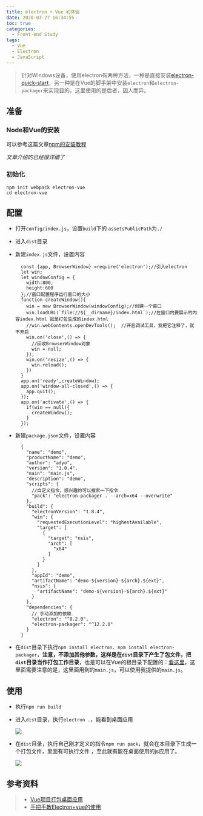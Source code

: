 ```yaml
---
title: electron + Vue 初体验
date: 2020-03-27 16:34:55
toc: true
categories:
  - Front-end Study
tags:
  - Vue
  - Electron
  - JavaScript
---
```

>针对Windows设备，使用electron有两种方法，一种是直接安装[electron-quick-start](https://github.com/electron/electron-quick-start)，另一种是在Vue的脚手架中安装`electron`和`electron-packager`来实现目的。这里使用的是后者，因人而异。



<!-- more -->

## 准备

### Node和Vue的安装
可以参考这篇文章[npm的安装教程](https://www.cnblogs.com/adongyo/p/11218054.html)

*文章介绍的已经很详细了*

### 初始化

	npm init webpack electron-vue
	cd electron-vue
## 配置
- 打开`config/index.js`，设置`build`下的 `assetsPublicPath`为`./`
- 进入`dist`目录
- 新建`index.js`文件，设置内容
		
		const {app, BrowserWindow} =require('electron');//引入electron
		let win;
		let windowConfig = {
		  width:800,
		  height:600
		};//窗口配置程序运行窗口的大小
		function createWindow(){
		  win = new BrowserWindow(windowConfig);//创建一个窗口
		  win.loadURL(`file://${__dirname}/index.html`);//在窗口内要展示的内容index.html 就是打包生成的index.html
		  //win.webContents.openDevTools();  //开启调试工具，我把它注释了，就不开启
		  win.on('close',() => {
		    //回收BrowserWindow对象
		    win = null;
		  });
		  win.on('resize',() => {
		    win.reload();
		  })
		}
		app.on('ready',createWindow);
		app.on('window-all-closed',() => {
		  app.quit();
		});
		app.on('activate',() => {
		  if(win == null){
		    createWindow();
		  }
		});

- 新建`package.json`文件，设置内容

		{
		  "name": "demo",
		  "productName": "demo",
		  "author": "adyo",
		  "version": "1.0.4",
		  "main": "main.js",
		  "description": "demo",
		  "scripts": {
			//自定义指令，感兴趣的可以搜索一下指令
		    "pack": "electron-packager . --arch=x64 --overwrite" 
		  },
		  "build": {
		    "electronVersion": "1.8.4",
		    "win": {
		      "requestedExecutionLevel": "highestAvailable",
		      "target": [
		        {
		          "target": "nsis",
		          "arch": [
		            "x64"
		          ]
		        }
		      ]
		    },
		    "appId": "demo",
		    "artifactName": "demo-${version}-${arch}.${ext}",
		    "nsis": {
		      "artifactName": "demo-${version}-${arch}.${ext}"
		    }
		  },
		  "dependencies": {
			// 手动添加的依赖
		    "electron": "^8.2.0",
		    "electron-packager": "^12.2.0"
		  }
		}

- 在`dist`目录下执行`npm install electron`、`npm install electron-packager`，**注意，不添加其他参数，这样是在`dist`目录下产生了包文件，把`dist`目录当作打包工作目录**，也是可以在Vue的根目录下配置的：[看这里](https://www.jianshu.com/p/6b32763195cc)，这里面需要注意的是，这里面用到的`main.js`，可以使用我提供的`main.js`。

## 使用
- 执行`npm run build`
- 进入`dist`目录，执行`electron .`，能看到桌面应用

 	![](1.png)

- 在`dist`目录，执行自己刚才定义的指令`npm run pack`，就会在本目录下生成一个打包文件，里面有可执行文件 ，至此就有能在桌面使用的js应用了。

 	![](2.png)

## 参考资料
>- [Vue项目打包桌面应用](https://www.jianshu.com/p/6b32763195cc)
>- [手把手教Electron+vue的使用](https://www.cnblogs.com/jiangxifanzhouyudu/p/9517651.html)